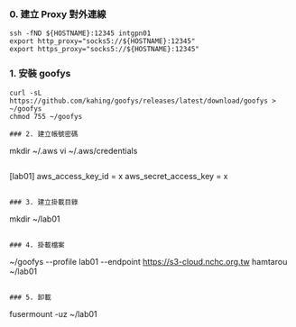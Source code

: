 ### 0. 建立 Proxy 對外連線

```
ssh -fND ${HOSTNAME}:12345 intgpn01
export http_proxy="socks5://${HOSTNAME}:12345"
export https_proxy="socks5://${HOSTNAME}:12345" 
```

### 1. 安裝 goofys 

```
curl -sL https://github.com/kahing/goofys/releases/latest/download/goofys > ~/goofys
chmod 755 ~/goofys

### 2. 建立帳號密碼

```
mkdir ~/.aws
vi ~/.aws/credentials
```

```
[lab01]
aws_access_key_id = x
aws_secret_access_key =  x
```

### 3. 建立掛載目錄

```
mkdir ~/lab01
```

### 4. 掛載檔案
```
~/goofys  --profile lab01 --endpoint https://s3-cloud.nchc.org.tw hamtarou ~/lab01

```

### 5. 卸載
```
fusermount -uz ~/lab01
```
